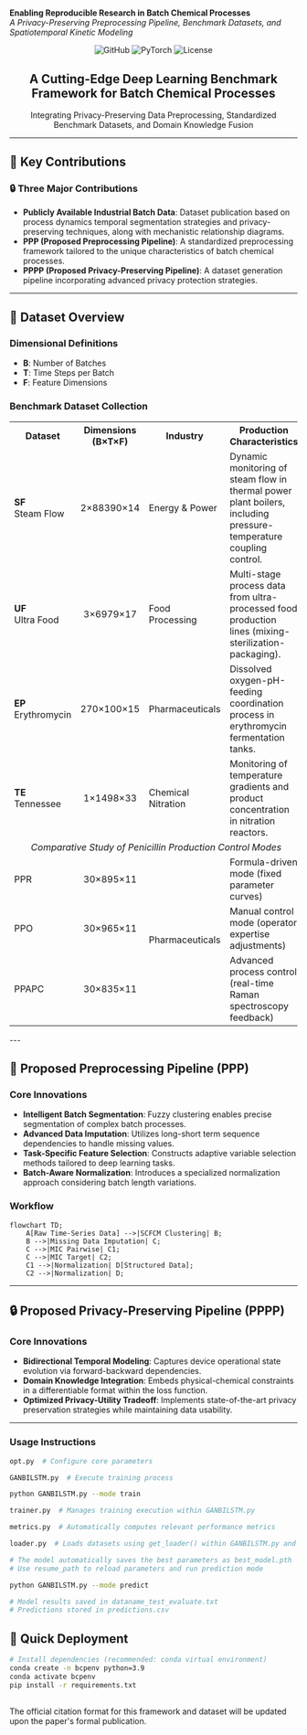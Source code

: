 # <h1 align="center">

  **Enabling Reproducible Research in Batch Chemical Processes**  
  *A Privacy-Preserving Preprocessing Pipeline, Benchmark Datasets, and Spatiotemporal Kinetic Modeling*
  <br>
</h1>

<p align="center">
  <img alt="GitHub" src="https://img.shields.io/badge/Python-3.9%2B-blue?logo=python">
  <img alt="PyTorch" src="https://img.shields.io/badge/PyTorch-2.0+-red?logo=pytorch">
  <img alt="License" src="https://img.shields.io/badge/License-CC--BY--NC--4.0-lightgrey">
</p>

<div align="center">
  <h2>A Cutting-Edge Deep Learning Benchmark Framework for Batch Chemical Processes</h2>
  <p>Integrating Privacy-Preserving Data Preprocessing, Standardized Benchmark Datasets, and Domain Knowledge Fusion</p>
</div>

---

## 🌟 Key Contributions

### 🔒 Three Major Contributions
- **Publicly Available Industrial Batch Data**: Dataset publication based on process dynamics temporal segmentation strategies and privacy-preserving techniques, along with mechanistic relationship diagrams.
- **PPP (Proposed Preprocessing Pipeline)**: A standardized preprocessing framework tailored to the unique characteristics of batch chemical processes.
- **PPPP (Proposed Privacy-Preserving Pipeline)**: A dataset generation pipeline incorporating advanced privacy protection strategies.

---

## 🔬 Dataset Overview
### **Dimensional Definitions**
- **B**: Number of Batches
- **T**: Time Steps per Batch
- **F**: Feature Dimensions

### **Benchmark Dataset Collection**
<table align="center">
  <tr>
    <th>Dataset</th>
    <th>Dimensions (B×T×F)</th>
    <th>Industry</th>
    <th>Production Characteristics</th>
  </tr>
  <tr>
    <td><b>SF</b><br>Steam Flow</td>
    <td align="center">2×88390×14</td>
    <td>Energy & Power</td>
    <td>Dynamic monitoring of steam flow in thermal power plant boilers, including pressure-temperature coupling control.</td>
  </tr>
  <tr>
    <td><b>UF</b><br>Ultra Food</td>
    <td align="center">3×6979×17</td>
    <td>Food Processing</td>
    <td>Multi-stage process data from ultra-processed food production lines (mixing-sterilization-packaging).</td>
  </tr>
  <tr>
    <td><b>EP</b><br>Erythromycin</td>
    <td align="center">270×100×15</td>
    <td>Pharmaceuticals</td>
    <td>Dissolved oxygen-pH-feeding coordination process in erythromycin fermentation tanks.</td>
  </tr>
  <tr>
    <td><b>TE</b><br>Tennessee</td>
    <td align="center">1×1498×33</td>
    <td>Chemical Nitration</td>
    <td>Monitoring of temperature gradients and product concentration in nitration reactors.</td>
  </tr>
  <tr>
    <td colspan="4" align="center"><i>Comparative Study of Penicillin Production Control Modes</i></td>
  </tr>
  <tr>
    <td>PPR</td>
    <td align="center">30×895×11</td>
    <td rowspan="3">Pharmaceuticals</td>
    <td>Formula-driven mode (fixed parameter curves)</td>
  </tr>
  <tr>
    <td>PPO</td>
    <td align="center">30×965×11</td>
    <td>Manual control mode (operator expertise adjustments)</td>
  </tr>
  <tr>
    <td>PPAPC</td>
    <td align="center">30×835×11</td>
    <td>Advanced process control (real-time Raman spectroscopy feedback)</td>
  </tr>
</table>
---

## 🔄 **Proposed Preprocessing Pipeline (PPP)**
### **Core Innovations**
- **Intelligent Batch Segmentation**: Fuzzy clustering enables precise segmentation of complex batch processes.
- **Advanced Data Imputation**: Utilizes long-short term sequence dependencies to handle missing values.
- **Task-Specific Feature Selection**: Constructs adaptive variable selection methods tailored to deep learning tasks.
- **Batch-Aware Normalization**: Introduces a specialized normalization approach considering batch length variations.

### **Workflow**
```mermaid
flowchart TD;
    A[Raw Time-Series Data] -->|SCFCM Clustering| B;
    B -->|Missing Data Imputation| C;
    C -->|MIC Pairwise| C1;
    C -->|MIC Target| C2;
    C1 -->|Normalization| D[Structured Data];
    C2 -->|Normalization| D;
```

---

## 🔒 **Proposed Privacy-Preserving Pipeline (PPPP)**

### **Core Innovations**
- **Bidirectional Temporal Modeling**: Captures device operational state evolution via forward-backward dependencies.
- **Domain Knowledge Integration**: Embeds physical-chemical constraints in a differentiable format within the loss function.
- **Optimized Privacy-Utility Tradeoff**: Implements state-of-the-art privacy preservation strategies while maintaining data usability.

---

### **Usage Instructions**
```bash
opt.py  # Configure core parameters

GANBILSTM.py  # Execute training process

python GANBILSTM.py --mode train

trainer.py  # Manages training execution within GANBILSTM.py

metrics.py  # Automatically computes relevant performance metrics

loader.py  # Loads datasets using get_loader() within GANBILSTM.py and trainer.py

# The model automatically saves the best parameters as best_model.pth
# Use resume_path to reload parameters and run prediction mode

python GANBILSTM.py --mode predict

# Model results saved in dataname_test_evaluate.txt
# Predictions stored in predictions.csv
```

## 🚀 **Quick Deployment**
```bash
# Install dependencies (recommended: conda virtual environment)
conda create -n bcpenv python=3.9
conda activate bcpenv
pip install -r requirements.txt
```
##
The official citation format for this framework and dataset will be updated upon the paper's formal publication.
